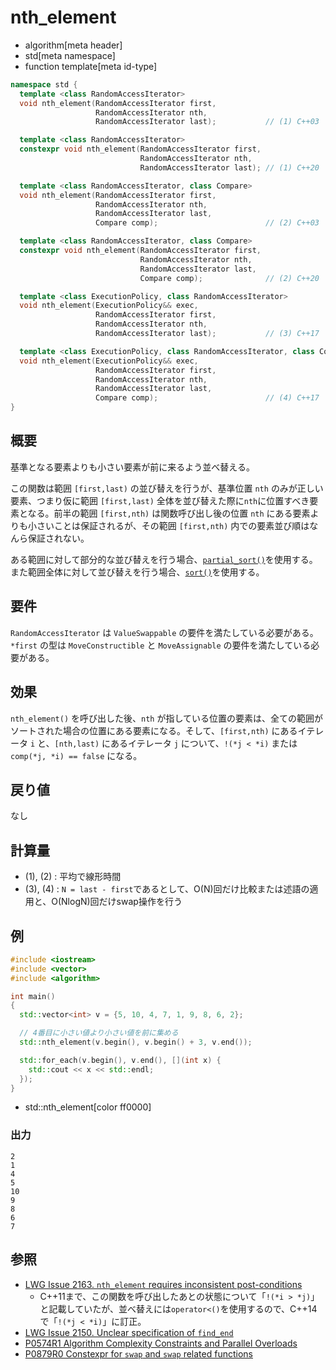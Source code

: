 # nth_element
* algorithm[meta header]
* std[meta namespace]
* function template[meta id-type]

```cpp
namespace std {
  template <class RandomAccessIterator>
  void nth_element(RandomAccessIterator first,
                   RandomAccessIterator nth,
                   RandomAccessIterator last);           // (1) C++03

  template <class RandomAccessIterator>
  constexpr void nth_element(RandomAccessIterator first,
                             RandomAccessIterator nth,
                             RandomAccessIterator last); // (1) C++20

  template <class RandomAccessIterator, class Compare>
  void nth_element(RandomAccessIterator first,
                   RandomAccessIterator nth,
                   RandomAccessIterator last,
                   Compare comp);                        // (2) C++03

  template <class RandomAccessIterator, class Compare>
  constexpr void nth_element(RandomAccessIterator first,
                             RandomAccessIterator nth,
                             RandomAccessIterator last,
                             Compare comp);              // (2) C++20

  template <class ExecutionPolicy, class RandomAccessIterator>
  void nth_element(ExecutionPolicy&& exec,
                   RandomAccessIterator first,
                   RandomAccessIterator nth,
                   RandomAccessIterator last);           // (3) C++17

  template <class ExecutionPolicy, class RandomAccessIterator, class Compare>
  void nth_element(ExecutionPolicy&& exec,
                   RandomAccessIterator first,
                   RandomAccessIterator nth,
                   RandomAccessIterator last,
                   Compare comp);                        // (4) C++17
}
```

## 概要
基準となる要素よりも小さい要素が前に来るよう並べ替える。

この関数は範囲 `[first,last)` の並び替えを行うが、基準位置 `nth` のみが正しい要素、つまり仮に範囲 `[first,last)` 全体を並び替えた際に`nth`に位置すべき要素となる。前半の範囲 `[first,nth)` は関数呼び出し後の位置 `nth` にある要素よりも小さいことは保証されるが、その範囲 `[first,nth)` 内での要素並び順はなんら保証されない。

ある範囲に対して部分的な並び替えを行う場合、[`partial_sort()`](partial_sort.md)を使用する。また範囲全体に対して並び替えを行う場合、[`sort()`](sort.md)を使用する。


## 要件
`RandomAccessIterator` は `ValueSwappable` の要件を満たしている必要がある。`*first` の型は `MoveConstructible` と `MoveAssignable` の要件を満たしている必要がある。


## 効果
`nth_element()` を呼び出した後、`nth` が指している位置の要素は、全ての範囲がソートされた場合の位置にある要素になる。そして、`[first,nth)` にあるイテレータ `i` と、`[nth,last)` にあるイテレータ `j` について、`!(*j < *i)` または `comp(*j, *i) == false` になる。


## 戻り値
なし


## 計算量
- (1), (2) : 平均で線形時間
- (3), (4) : `N = last - first`であるとして、O(N)回だけ比較または述語の適用と、O(NlogN)回だけswap操作を行う


## 例
```cpp example
#include <iostream>
#include <vector>
#include <algorithm>

int main()
{
  std::vector<int> v = {5, 10, 4, 7, 1, 9, 8, 6, 2};

  // 4番目に小さい値より小さい値を前に集める
  std::nth_element(v.begin(), v.begin() + 3, v.end());

  std::for_each(v.begin(), v.end(), [](int x) {
    std::cout << x << std::endl;
  });
}
```
* std::nth_element[color ff0000]

### 出力
```
2
1
4
5
10
9
8
6
7
```

## 参照
- [LWG Issue 2163. `nth_element` requires inconsistent post-conditions](http://www.open-std.org/jtc1/sc22/wg21/docs/lwg-defects.html#2163)
    - C++11まで、この関数を呼び出したあとの状態について「`!(*i > *j)`」と記載していたが、並べ替えには`operator<()`を使用するので、C++14で「`!(*j < *i)`」に訂正。
- [LWG Issue 2150. Unclear specification of `find_end`](http://www.open-std.org/jtc1/sc22/wg21/docs/lwg-defects.html#2150)
- [P0574R1 Algorithm Complexity Constraints and Parallel Overloads](http://www.open-std.org/jtc1/sc22/wg21/docs/papers/2017/p0574r1.html)
- [P0879R0 Constexpr for `swap` and `swap` related functions](http://www.open-std.org/jtc1/sc22/wg21/docs/papers/2018/p0879r0.html)
